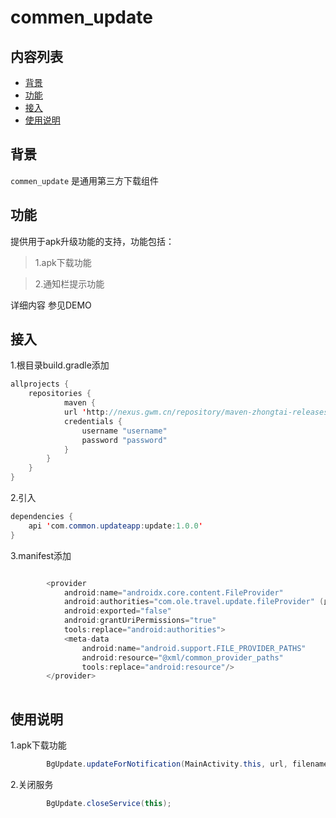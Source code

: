 # commen_update

## 内容列表

- [背景](#背景)
- [功能](#功能)
- [接入](#接入)
- [使用说明](#使用说明)

## 背景

`commen_update` 是通用第三方下载组件

## 功能
提供用于apk升级功能的支持，功能包括：  

> 1.apk下载功能

> 2.通知栏提示功能



详细内容 参见DEMO
 
## 接入

1.根目录build.gradle添加

```java
allprojects {
    repositories {
            maven {
            url 'http://nexus.gwm.cn/repository/maven-zhongtai-releases/'
            credentials {
                username "username"
                password "password"
            }
        }
    }
}

```

2.引入


```java
dependencies {
    api 'com.common.updateapp:update:1.0.0'
}
```
3.manifest添加

```java

        <provider
            android:name="androidx.core.content.FileProvider"
            android:authorities="com.ole.travel.update.fileProvider" (此处包名修改为应用包名)
            android:exported="false"
            android:grantUriPermissions="true"
            tools:replace="android:authorities">
            <meta-data
                android:name="android.support.FILE_PROVIDER_PATHS"
                android:resource="@xml/common_provider_paths"
                tools:replace="android:resource"/>
        </provider>
    
```


## 使用说明

1.apk下载功能

```java
        BgUpdate.updateForNotification(MainActivity.this, url, filename);

```

2.关闭服务

```java
        BgUpdate.closeService(this);

```
